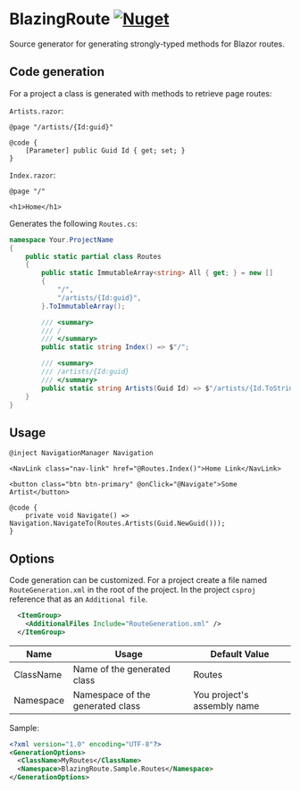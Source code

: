 # BlazingRoute [![Nuget](https://img.shields.io/nuget/v/BlazingRoute)](https://www.nuget.org/packages/BlazingRoute/)

Source generator for generating strongly-typed methods for Blazor routes.

## Code generation

For a project a class is generated with methods to retrieve page routes:

`Artists.razor`:
```razor
@page "/artists/{Id:guid}"

@code {
    [Parameter] public Guid Id { get; set; }
}
```
`Index.razor`:
```razor
@page "/"

<h1>Home</h1>
```

Generates the following `Routes.cs`:

```csharp
namespace Your.ProjectName
{
    public static partial class Routes
    {
        public static ImmutableArray<string> All { get; } = new []
        {
            "/",
            "/artists/{Id:guid}",
        }.ToImmutableArray();

        /// <summary>
        /// /
        /// </summary>
        public static string Index() => $"/";

        /// <summary>
        /// /artists/{Id:guid}
        /// </summary>
        public static string Artists(Guid Id) => $"/artists/{Id.ToString("D", System.Globalization.CultureInfo.InvariantCulture)}";
    }
}
```

## Usage

```razor
@inject NavigationManager Navigation

<NavLink class="nav-link" href="@Routes.Index()">Home Link</NavLink>

<button class="btn btn-primary" @onClick="@Navigate">Some Artist</button>

@code {
    private void Navigate() => Navigation.NavigateTo(Routes.Artists(Guid.NewGuid()));
}
```

## Options

Code generation can be customized. For a project create a file named `RouteGeneration.xml` in the root of the project. In the project `csproj` reference that as an `Additional file`.

```xml
  <ItemGroup>
    <AdditionalFiles Include="RouteGeneration.xml" />
  </ItemGroup>
```

| Name      | Usage                            | Default Value               |
| --------- | -------------------------------- | --------------------------- |
| ClassName | Name of the generated class      | Routes                      |
| Namespace | Namespace of the generated class | You project's assembly name |

Sample:
```xml
<?xml version="1.0" encoding="UTF-8"?>
<GenerationOptions>
  <ClassName>MyRoutes</ClassName>
  <Namespace>BlazingRoute.Sample.Routes</Namespace>
</GenerationOptions>
```
